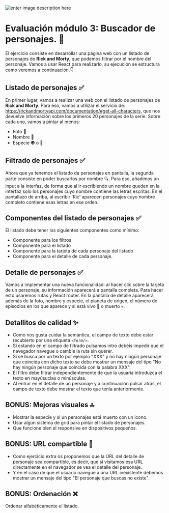 ![enter image description here](https://www.elgoldigital.com/wp-content/uploads/RicKMorty-600x339.jpg)
# Evaluación módulo 3: Buscador de personajes. :pencil:
El ejercicio consiste en desarrollar una página web con un listado de personajes de **Rick and Morty**, que podemos filtrar por el nombre del personaje. Vamos a usar React para realizarlo, su ejecución se estructura como veremos a continuación.:point_down:

## Listado de personajes :white_check_mark:
En primer lugar, vamos a realizar una web con el listado de personajes de **Rick and Morty**. Para eso, vamos a  utilizar el servicio de: https://rickandmortyapi.com/documentation/#get-all-characters, que nos devuelve  información sobre los primeros 20 personajes de la serie. Sobre cada uno, vamos a pintar al menos:

 -  Foto :camera_flash:
 - Nombre :speech_balloon:
 - Especie :alien: o :couple:

## Filtrado de personajes :white_check_mark:
Ahora que ya tenemos el listado de personajes en pantalla, la segunda parte consiste en poder buscarlos por  nombre :mag:. Para eso, añadimos un input a la interfaz, de forma que al ir escribiendo un nombre queden en la interfaz solo los personajes cuyo nombre contiene las letras escritas. En el pantallazo de arriba, al escribir 'Ric' aparecen personajes cuyo nombre completo contiene esas letras en ese orden. 

## Componentes del listado de personajes :white_check_mark:
El listado debe tener los siguientes componentes como mínimo:

 - Componente para los filtros
 - Componente para el listado
 - Componente para la tarjeta de cada personaje del listado
 - Componente para el detalle de cada personaje.

## Detalle de personajes :white_check_mark:

Vamos a implementar una nueva funcionalidad: al hacer clic sobre la tarjeta de un personaje, su información  aparecerá a pantalla completa. Para hacer esto usaremos rutas y React router. En la pantalla de detalle  aparecerá además de la foto, nombre y especie, el planeta de origen, el número de episodios en los que aparece y si está vivo :heartbeat: o muerto :skull:.

## Detallitos de calidad :sparkles:

 - Como nos gusta cuidar la semántica, el campo de texto debe estar recubierto por una etiqueta `<form/>`.
 - Si estando en el campo de filtrado pulsamos intro debéis impedir que el navegador navegue o cambie  la ruta sin querer.
 - Si se busca por un texto por ejemplo "XXX" y no hay ningún personaje que coincida con dicho texto se  debe mostrar un mensaje del tipo "No hay ningún personaje que coincida con la palabra XXX".
 - El filtro debe filtrar independientemente de que la usuaria introduzca el texto en mayúsuclas o  minúsculas.
 - Al entrar en el detalle de un personaje y a continuación pulsar atrás, el campo de texto debe mostrar el  texto que tenía anteriormente.

## BONUS: Mejoras visuales :top:

 - Mostrar la especie y si un personajes está muerto con un icono.
 - Usar algún sistema de grid para pintar el listado de personajes.
 - Que funcione bien el responsive en dispositivos pequeños.




## BONUS: URL compartible :twisted_rightwards_arrows:

 - Como ejercicio extra os proponemos que la URL del detalle de personaje sea compartible, es decir, que  si visitamos esa URL directamente en el navegador se vea el detalle del personaje.
 - Y en el caso de que el usuario navegue a una URL inexistente debemos mostrar un mensaje del  tipo "El personaje que buscas no existe".

## BONUS: Ordenación :x:
   Ordenar alfabéticamente el listado.
